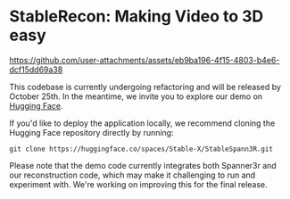 # StableRecon: Making Video to 3D easy

https://github.com/user-attachments/assets/eb9ba196-4f15-4803-b4e6-dcf15dd69a38

This codebase is currently undergoing refactoring and will be released by October 25th. In the meantime, we invite you to explore our demo on [Hugging Face](https://huggingface.co/spaces/Stable-X/StableRecon).

If you'd like to deploy the application locally, we recommend cloning the Hugging Face repository directly by running:

```
git clone https://huggingface.co/spaces/Stable-X/StableSpann3R.git
```

Please note that the demo code currently integrates both Spanner3r and our reconstruction code, which may make it challenging to run and experiment with. We're working on improving this for the final release.
